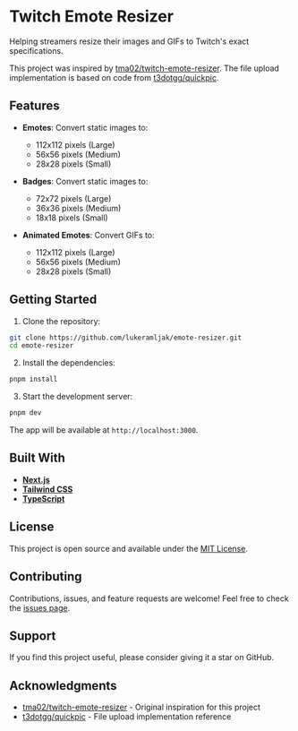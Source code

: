 # Twitch Emote Resizer

Helping streamers resize their images and GIFs to Twitch's exact specifications.

This project was inspired by [tma02/twitch-emote-resizer](https://github.com/tma02/twitch-emote-resizer). The file upload implementation is based on code from [t3dotgg/quickpic](https://github.com/t3dotgg/quickpic).

## Features

- **Emotes**: Convert static images to:

  - 112x112 pixels (Large)
  - 56x56 pixels (Medium)
  - 28x28 pixels (Small)

- **Badges**: Convert static images to:

  - 72x72 pixels (Large)
  - 36x36 pixels (Medium)
  - 18x18 pixels (Small)

- **Animated Emotes**: Convert GIFs to:

  - 112x112 pixels (Large)
  - 56x56 pixels (Medium)
  - 28x28 pixels (Small)

## Getting Started

1. Clone the repository:

```bash
git clone https://github.com/lukeramljak/emote-resizer.git
cd emote-resizer
```

2. Install the dependencies:

```bash
pnpm install
```

3. Start the development server:

```bash
pnpm dev
```

The app will be available at `http://localhost:3000`.

## Built With

- **[Next.js](https://nextjs.org/)**
- **[Tailwind CSS](https://tailwindcss.com/)**
- **[TypeScript](https://www.typescriptlang.org/)**

## License

This project is open source and available under the [MIT License](LICENSE).

## Contributing

Contributions, issues, and feature requests are welcome! Feel free to check the [issues page](https://github.com/lukeramljak/twitch-emote-resizer/issues).

## Support

If you find this project useful, please consider giving it a star on GitHub.

## Acknowledgments

- [tma02/twitch-emote-resizer](https://github.com/tma02/twitch-emote-resizer) - Original inspiration for this project
- [t3dotgg/quickpic](https://github.com/t3dotgg/quickpic) - File upload implementation reference

